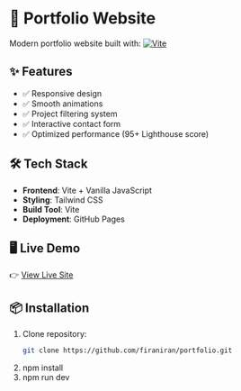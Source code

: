 # 🚀 Portfolio Website

Modern portfolio website built with:
[![Vite](https://img.shields.io/badge/Vite-646CFF?style=flat&logo=vite&logoColor=white)](https://vitejs.dev/)

## ✨ Features
- ✅ Responsive design
- ✅ Smooth animations
- ✅ Project filtering system
- ✅ Interactive contact form
- ✅ Optimized performance (95+ Lighthouse score)

## 🛠️ Tech Stack
- **Frontend**: Vite + Vanilla JavaScript
- **Styling**: Tailwind CSS
- **Build Tool**: Vite
- **Deployment**: GitHub Pages

## 🖥️ Live Demo
👉 [View Live Site](https://firaniran.github.io/portfolio/)

## 📦 Installation
1. Clone repository:
   ```bash
   git clone https://github.com/firaniran/portfolio.git
2. npm install
3. npm run dev
